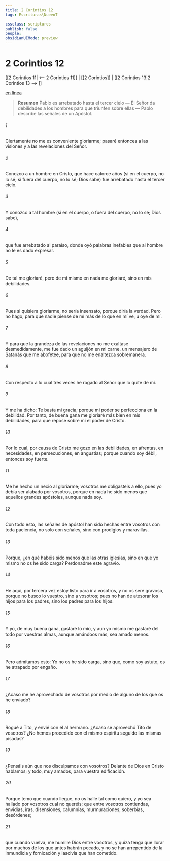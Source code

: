 ```yaml
---
title: 2 Corintios 12
tags: Escrituras\NuevoT

cssclass: scriptures
publish: false
people:
obsidianUIMode: preview
---
```


# 2 Corintios 12
[[2 Corintios 11| <-- 2 Corintios 11]] | [[2 Corintios]] | [[2 Corintios 13|2 Corintios 13 --> ]]

[en línea](https://churchofjesuschrist.org/study/scriptures/nt/2-cor/12?lang=spa)

> __Resumen__
Pablo es arrebatado hasta el tercer cielo — El Señor da debilidades a los hombres para que triunfen sobre ellas — Pablo describe las señales de un Apóstol.

###### 1 
Ciertamente no me es conveniente gloriarme; pasaré entonces a las visiones y a las revelaciones del Señor.

###### 2 
Conozco a un hombre en Cristo, que hace catorce años (si en el cuerpo, no lo sé; si fuera del cuerpo, no lo sé; Dios  sabe) fue arrebatado hasta el tercer cielo.

###### 3 
Y conozco a tal hombre (si en el cuerpo, o fuera del cuerpo, no lo sé; Dios  sabe),

###### 4 
que fue arrebatado al paraíso, donde oyó palabras inefables que al hombre no le es dado expresar.

###### 5 
De tal  me gloriaré, pero de mí mismo en nada me gloriaré, sino en mis debilidades.

###### 6 
Pues si quisiera gloriarme, no sería insensato, porque diría la verdad. Pero no  hago, para que nadie piense de mí más de lo que en mí ve, u oye de mí.

###### 7 
Y para que la grandeza de las revelaciones no me exaltase desmedidamente, me fue dado un aguijón en mi carne, un mensajero de Satanás que me abofetee, para que no me enaltezca sobremanera.

###### 8 
Con respecto a lo cual tres veces he rogado al Señor que lo quite de mí.

###### 9 
Y me ha dicho: Te basta mi gracia; porque mi poder se perfecciona en la debilidad. Por tanto, de buena gana me gloriaré más bien en mis debilidades, para que repose sobre mí el poder de Cristo.

###### 10 
Por lo cual, por causa de Cristo me gozo en las debilidades, en afrentas, en necesidades, en persecuciones, en angustias; porque cuando soy débil, entonces soy fuerte.

###### 11 
Me he hecho un necio al gloriarme; vosotros me obligasteis a ello, pues yo debía ser alabado por vosotros, porque en nada he sido menos que aquellos grandes apóstoles, aunque nada soy.

###### 12 
Con todo esto, las señales de apóstol han sido hechas entre vosotros con toda paciencia, no solo con señales, sino con prodigios y maravillas.

###### 13 
Porque, ¿en qué habéis sido menos que las otras iglesias, sino en que yo mismo no os he sido carga? Perdonadme este agravio.

###### 14 
He aquí, por tercera vez estoy listo para ir a vosotros, y no os seré gravoso, porque no busco lo vuestro, sino a vosotros; pues no han de atesorar los hijos para los padres, sino los padres para los hijos.

###### 15 
Y yo, de muy buena gana, gastaré lo mío, y aun yo mismo me gastaré del todo por vuestras almas, aunque amándoos más, sea amado menos.

###### 16 
Pero admitamos esto: Yo no os he sido carga, sino que, como soy astuto, os he atrapado por engaño.

###### 17 
¿Acaso me he aprovechado de vosotros por medio de alguno de los que os he enviado?

###### 18 
Rogué a Tito, y envié con él al hermano. ¿Acaso se aprovechó Tito de vosotros? ¿No hemos procedido con el mismo espíritu  seguido las mismas pisadas?

###### 19 
¿Pensáis aún que nos disculpamos con vosotros? Delante de Dios en Cristo hablamos; y todo, muy amados, para vuestra edificación.

###### 20 
Porque temo que cuando llegue, no os halle tal como quiero, y yo sea hallado por vosotros cual no queréis; que  entre vosotros contiendas, envidias, iras, disensiones, calumnias, murmuraciones, soberbias, desórdenes;

###### 21 
que cuando vuelva, me humille Dios entre vosotros, y quizá tenga que llorar por muchos de los que antes habrán pecado, y no se han arrepentido de la inmundicia y fornicación y lascivia que han cometido.


